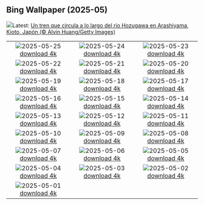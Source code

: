 ## Bing Wallpaper (2025-05)
![](https://www.bing.com/th?id=OHR.Arashiyama2025_ES-ES7691145729_UHD.jpg&w=1000)Latest: [Un tren que circula a lo largo del río Hozugawa en Arashiyama, Kioto, Japón (© Alvin Huang/Getty Images)](https://www.bing.com/th?id=OHR.Arashiyama2025_ES-ES7691145729_UHD.jpg)

|      |      |      |
| :----: | :----: | :----: |
|![](https://www.bing.com/th?id=OHR.ButchartFlowers_ES-ES7597902522_UHD.jpg&pid=hp&w=384&h=216&rs=1&c=4)2025-05-25 [download 4k](https://www.bing.com/th?id=OHR.ButchartFlowers_ES-ES7597902522_UHD.jpg)|![](https://www.bing.com/th?id=OHR.CordobaFairMay_ES-ES7420260422_UHD.jpg&pid=hp&w=384&h=216&rs=1&c=4)2025-05-24 [download 4k](https://www.bing.com/th?id=OHR.CordobaFairMay_ES-ES7420260422_UHD.jpg)|![](https://www.bing.com/th?id=OHR.ButterflyTurtle_ES-ES7080957238_UHD.jpg&pid=hp&w=384&h=216&rs=1&c=4)2025-05-23 [download 4k](https://www.bing.com/th?id=OHR.ButterflyTurtle_ES-ES7080957238_UHD.jpg)|
|![](https://www.bing.com/th?id=OHR.BaobabAvenue_ES-ES6995432921_UHD.jpg&pid=hp&w=384&h=216&rs=1&c=4)2025-05-22 [download 4k](https://www.bing.com/th?id=OHR.BaobabAvenue_ES-ES6995432921_UHD.jpg)|![](https://www.bing.com/th?id=OHR.SongyangTeaGarden_ES-ES6785967738_UHD.jpg&pid=hp&w=384&h=216&rs=1&c=4)2025-05-21 [download 4k](https://www.bing.com/th?id=OHR.SongyangTeaGarden_ES-ES6785967738_UHD.jpg)|![](https://www.bing.com/th?id=OHR.HoneyBeeLavender_ES-ES6507436350_UHD.jpg&pid=hp&w=384&h=216&rs=1&c=4)2025-05-20 [download 4k](https://www.bing.com/th?id=OHR.HoneyBeeLavender_ES-ES6507436350_UHD.jpg)|
|![](https://www.bing.com/th?id=OHR.MountHamilton_ES-ES6396197692_UHD.jpg&pid=hp&w=384&h=216&rs=1&c=4)2025-05-19 [download 4k](https://www.bing.com/th?id=OHR.MountHamilton_ES-ES6396197692_UHD.jpg)|![](https://www.bing.com/th?id=OHR.DufyRoom_ES-ES6280339322_UHD.jpg&pid=hp&w=384&h=216&rs=1&c=4)2025-05-18 [download 4k](https://www.bing.com/th?id=OHR.DufyRoom_ES-ES6280339322_UHD.jpg)|![](https://www.bing.com/th?id=OHR.LaGeriaLanzarote_ES-ES6158465086_UHD.jpg&pid=hp&w=384&h=216&rs=1&c=4)2025-05-17 [download 4k](https://www.bing.com/th?id=OHR.LaGeriaLanzarote_ES-ES6158465086_UHD.jpg)|
|![](https://www.bing.com/th?id=OHR.GreenMacaw_ES-ES6043560768_UHD.jpg&pid=hp&w=384&h=216&rs=1&c=4)2025-05-16 [download 4k](https://www.bing.com/th?id=OHR.GreenMacaw_ES-ES6043560768_UHD.jpg)|![](https://www.bing.com/th?id=OHR.SanIsidroMadrid_ES-ES1627425280_UHD.jpg&pid=hp&w=384&h=216&rs=1&c=4)2025-05-15 [download 4k](https://www.bing.com/th?id=OHR.SanIsidroMadrid_ES-ES1627425280_UHD.jpg)|![](https://www.bing.com/th?id=OHR.SardiniaFlavia_ES-ES1538171491_UHD.jpg&pid=hp&w=384&h=216&rs=1&c=4)2025-05-14 [download 4k](https://www.bing.com/th?id=OHR.SardiniaFlavia_ES-ES1538171491_UHD.jpg)|
|![](https://www.bing.com/th?id=OHR.TorresChile_ES-ES1426138638_UHD.jpg&pid=hp&w=384&h=216&rs=1&c=4)2025-05-13 [download 4k](https://www.bing.com/th?id=OHR.TorresChile_ES-ES1426138638_UHD.jpg)|![](https://www.bing.com/th?id=OHR.IrisGarden_ES-ES1321322600_UHD.jpg&pid=hp&w=384&h=216&rs=1&c=4)2025-05-12 [download 4k](https://www.bing.com/th?id=OHR.IrisGarden_ES-ES1321322600_UHD.jpg)|![](https://www.bing.com/th?id=OHR.LeopardMother_ES-ES1210066604_UHD.jpg&pid=hp&w=384&h=216&rs=1&c=4)2025-05-11 [download 4k](https://www.bing.com/th?id=OHR.LeopardMother_ES-ES1210066604_UHD.jpg)|
|![](https://www.bing.com/th?id=OHR.MinnesotaRotunda_ES-ES1077273863_UHD.jpg&pid=hp&w=384&h=216&rs=1&c=4)2025-05-10 [download 4k](https://www.bing.com/th?id=OHR.MinnesotaRotunda_ES-ES1077273863_UHD.jpg)|![](https://www.bing.com/th?id=OHR.CuteChameleon_ES-ES0921973788_UHD.jpg&pid=hp&w=384&h=216&rs=1&c=4)2025-05-09 [download 4k](https://www.bing.com/th?id=OHR.CuteChameleon_ES-ES0921973788_UHD.jpg)|![](https://www.bing.com/th?id=OHR.RhyoliteDonkeys_ES-ES0826770025_UHD.jpg&pid=hp&w=384&h=216&rs=1&c=4)2025-05-08 [download 4k](https://www.bing.com/th?id=OHR.RhyoliteDonkeys_ES-ES0826770025_UHD.jpg)|
|![](https://www.bing.com/th?id=OHR.DunluceIreland_ES-ES0624885257_UHD.jpg&pid=hp&w=384&h=216&rs=1&c=4)2025-05-07 [download 4k](https://www.bing.com/th?id=OHR.DunluceIreland_ES-ES0624885257_UHD.jpg)|![](https://www.bing.com/th?id=OHR.SevillaFairMay_ES-ES5278862844_UHD.jpg&pid=hp&w=384&h=216&rs=1&c=4)2025-05-06 [download 4k](https://www.bing.com/th?id=OHR.SevillaFairMay_ES-ES5278862844_UHD.jpg)|![](https://www.bing.com/th?id=OHR.FlyoverNamibia_ES-ES6293940191_UHD.jpg&pid=hp&w=384&h=216&rs=1&c=4)2025-05-05 [download 4k](https://www.bing.com/th?id=OHR.FlyoverNamibia_ES-ES6293940191_UHD.jpg)|
|![](https://www.bing.com/th?id=OHR.SevilleNaboo_ES-ES5034292868_UHD.jpg&pid=hp&w=384&h=216&rs=1&c=4)2025-05-04 [download 4k](https://www.bing.com/th?id=OHR.SevilleNaboo_ES-ES5034292868_UHD.jpg)|![](https://www.bing.com/th?id=OHR.ArchesGalaxy_ES-ES4610522421_UHD.jpg&pid=hp&w=384&h=216&rs=1&c=4)2025-05-03 [download 4k](https://www.bing.com/th?id=OHR.ArchesGalaxy_ES-ES4610522421_UHD.jpg)|![](https://www.bing.com/th?id=OHR.BrazilHeron_ES-ES2902878903_UHD.jpg&pid=hp&w=384&h=216&rs=1&c=4)2025-05-02 [download 4k](https://www.bing.com/th?id=OHR.BrazilHeron_ES-ES2902878903_UHD.jpg)|
|![](https://www.bing.com/th?id=OHR.PinkPlumeria_ES-ES3406077464_UHD.jpg&pid=hp&w=384&h=216&rs=1&c=4)2025-05-01 [download 4k](https://www.bing.com/th?id=OHR.PinkPlumeria_ES-ES3406077464_UHD.jpg)|